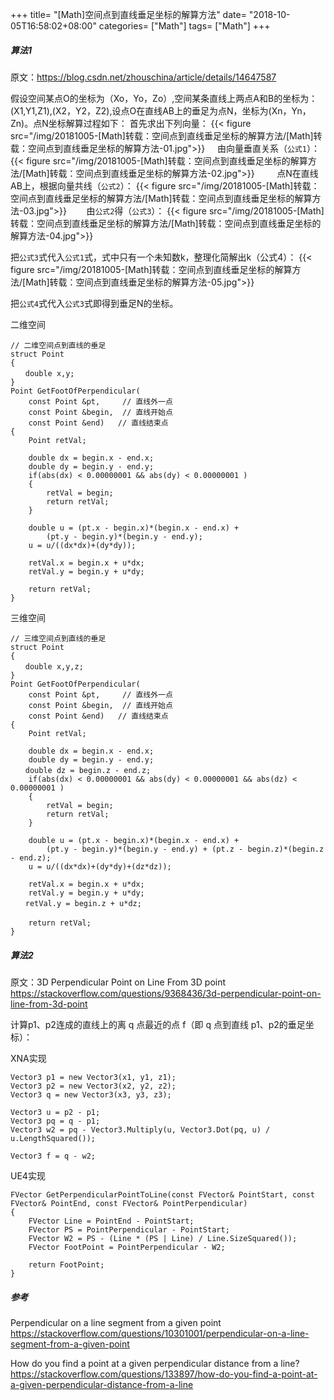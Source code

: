 +++
title= "[Math]空间点到直线垂足坐标的解算方法"
date= "2018-10-05T16:58:02+08:00"
categories= ["Math"]
tags= ["Math"]
+++

##### 算法1

原文：https://blog.csdn.net/zhouschina/article/details/14647587


假设空间某点O的坐标为（Xo，Yo，Zo）,空间某条直线上两点A和B的坐标为：(X1,Y1,Z1),(X2，Y2，Z2),设点O在直线AB上的垂足为点N，坐标为(Xn，Yn，Zn)。点N坐标解算过程如下：
首先求出下列向量：
{{< figure src="/img/20181005-[Math]转载：空间点到直线垂足坐标的解算方法/[Math]转载：空间点到直线垂足坐标的解算方法-01.jpg">}}
   
由向量垂直关系（`公式1`）：
{{< figure src="/img/20181005-[Math]转载：空间点到直线垂足坐标的解算方法/[Math]转载：空间点到直线垂足坐标的解算方法-02.jpg">}}
       
点N在直线AB上，根据向量共线（`公式2`）：
{{< figure src="/img/20181005-[Math]转载：空间点到直线垂足坐标的解算方法/[Math]转载：空间点到直线垂足坐标的解算方法-03.jpg">}}
      
由`公式2`得（`公式3`）：
{{< figure src="/img/20181005-[Math]转载：空间点到直线垂足坐标的解算方法/[Math]转载：空间点到直线垂足坐标的解算方法-04.jpg">}}

把`公式3`式代入`公式1`式，式中只有一个未知数k，整理化简解出k（公式4）：
{{< figure src="/img/20181005-[Math]转载：空间点到直线垂足坐标的解算方法/[Math]转载：空间点到直线垂足坐标的解算方法-05.jpg">}}

把`公式4`式代入`公式3`式即得到垂足N的坐标。


二维空间

    // 二维空间点到直线的垂足
    struct Point
    {
    　　double x,y;
    }
    Point GetFootOfPerpendicular(
        const Point &pt,     // 直线外一点
        const Point &begin,  // 直线开始点
        const Point &end)   // 直线结束点
    {
        Point retVal;
     
        double dx = begin.x - end.x;
        double dy = begin.y - end.y;
        if(abs(dx) < 0.00000001 && abs(dy) < 0.00000001 )
        {
            retVal = begin;
            return retVal;
        }
     
        double u = (pt.x - begin.x)*(begin.x - end.x) +
            (pt.y - begin.y)*(begin.y - end.y);
        u = u/((dx*dx)+(dy*dy));
     
        retVal.x = begin.x + u*dx;
        retVal.y = begin.y + u*dy;
     
        return retVal;
    }


三维空间

    // 三维空间点到直线的垂足
    struct Point
    {
    　　double x,y,z;
    }
    Point GetFootOfPerpendicular(
        const Point &pt,     // 直线外一点
        const Point &begin,  // 直线开始点
        const Point &end)   // 直线结束点
    {
        Point retVal;
     
        double dx = begin.x - end.x;
        double dy = begin.y - end.y;
    　　double dz = begin.z - end.z;
        if(abs(dx) < 0.00000001 && abs(dy) < 0.00000001 && abs(dz) < 0.00000001 )
        {
            retVal = begin;
            return retVal;
        }
     
        double u = (pt.x - begin.x)*(begin.x - end.x) +
            (pt.y - begin.y)*(begin.y - end.y) + (pt.z - begin.z)*(begin.z - end.z);
        u = u/((dx*dx)+(dy*dy)+(dz*dz));
     
        retVal.x = begin.x + u*dx;
        retVal.y = begin.y + u*dy;
    　　retVal.y = begin.z + u*dz;
    　　
        return retVal;
    }
    
##### 算法2

原文：3D Perpendicular Point on Line From 3D point  
https://stackoverflow.com/questions/9368436/3d-perpendicular-point-on-line-from-3d-point

计算p1、p2连成的直线上的离 q 点最近的点 f（即 q 点到直线 p1、p2的垂足坐标）：

XNA实现

    Vector3 p1 = new Vector3(x1, y1, z1);
    Vector3 p2 = new Vector3(x2, y2, z2);
    Vector3 q = new Vector3(x3, y3, z3);

    Vector3 u = p2 - p1;
    Vector3 pq = q - p1;
    Vector3 w2 = pq - Vector3.Multiply(u, Vector3.Dot(pq, u) / u.LengthSquared());

    Vector3 f = q - w2;
    
UE4实现

    FVector GetPerpendicularPointToLine(const FVector& PointStart, const FVector& PointEnd, const FVector& PointPerpendicular)
    {
        FVector Line = PointEnd - PointStart;
        FVector PS = PointPerpendicular - PointStart;
        FVector W2 = PS - (Line * (PS | Line) / Line.SizeSquared());
        FVector FootPoint = PointPerpendicular - W2;

        return FootPoint;
    }

##### 参考
Perpendicular on a line segment from a given point  
https://stackoverflow.com/questions/10301001/perpendicular-on-a-line-segment-from-a-given-point

How do you find a point at a given perpendicular distance from a line?  
https://stackoverflow.com/questions/133897/how-do-you-find-a-point-at-a-given-perpendicular-distance-from-a-line
